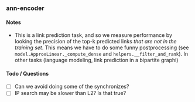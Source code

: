 ### ann-encoder

#### Notes

- This is a link prediction task, and so we measure performance by looking the precision of the top-k predicted links _that are not in the training set_.  This means we have to do some funny postprocessing (see `model.ApproxLinear._compute_dense` and `helpers.__filter_and_rank`).  In other tasks (language modeling, link prediction in a bipartite graphi)

#### Todo / Questions

- [ ] Can we avoid doing some of the synchronizes? 
- [ ] IP search may be slower than L2? Is that true?